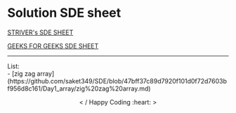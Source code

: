 <h1> Solution SDE sheet </h1>

 [STRIVER's SDE SHEET](https://docs.google.com/document/d/1SM92efk8oDl8nyVw8NHPnbGexTS9W-1gmTEYfEurLWQ/edit) 
 
 [GEEKS FOR GEEKS SDE SHEET](https://www.geeksforgeeks.org/must-do-coding-questions-for-companies-like-amazon-microsoft-adobe/) 
<hr>
<!-- total solution count = 153 -->
List:
<br>
- [zig zag array](https://github.com/saket349/SDE/blob/47bff37c89d7920f101d0f72d7603bf956d8c161/Day1_array/zig%20zag%20array.md)
<br>
<p align="center"> < / Happy Coding :heart: > </p>
